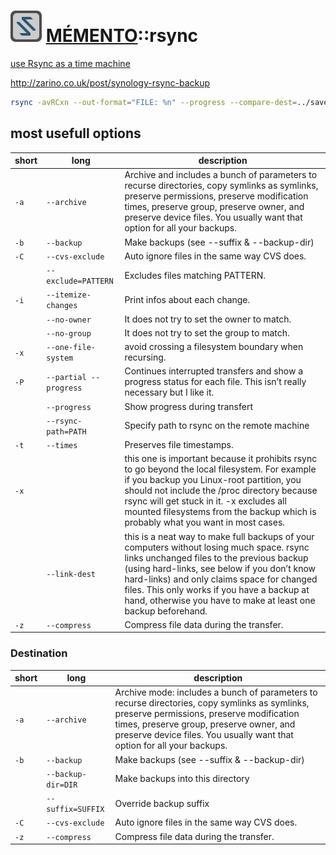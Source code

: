 ![icon_markdown](icon_rsync.svg "icon_rsync") [MÉMENTO](../README.md)::rsync
=====

[use Rsync as a time machine](https://blog.interlinked.org/tutorials/rsync_time_machine.html)

http://zarino.co.uk/post/synology-rsync-backup

```bash
rsync -avRCxn --out-format="FILE: %n" --progress --compare-dest=../save1 orig save2/
```


most usefull options
---------------------

| short	| long			| description 	|
|-------|---------------|---------------|
| `-a`	| `--archive` 	| Archive and includes a bunch of parameters to recurse directories, copy symlinks as symlinks, preserve permissions, preserve modification times, preserve group, preserve owner, and preserve device files. You usually want that option for all your backups. |
| `-b`	| `--backup`	| Make backups (see --suffix & --backup-dir) |
| `-C`	| `--cvs-exclude`| Auto ignore files in the same way CVS does. |
|		| `--exclude=PATTERN` | Excludes files matching PATTERN. |
| `-i`	| `--itemize-changes` | Print infos about each change. |
| 		| `--no-owner` | It does not try to set the owner to match.  |
| 		| `--no-group` | It does not try to set the group to match.  |
| `-x`	| `--one-file-system` 	| avoid crossing a filesystem boundary when recursing. |
| `-P`  | `--partial --progress` | Continues interrupted transfers and show a progress status for each file. This isn’t really necessary but I like it. |
|		| `--progress` 	| Show progress during transfert |
|| `--rsync-path=PATH`	| Specify path to rsync on the remote machine |
| `-t`	| `--times`		| Preserves file timestamps. |
| `-x` 	|				|  this one is important because it prohibits rsync to go beyond the local filesystem. For example if you backup you Linux-root partition, you should not include the /proc directory because rsync will get stuck in it. -x excludes all mounted filesystems from the backup which is probably what you want in most cases. |
| 		| `--link-dest` | this is a neat way to make full backups of your computers without losing much space. rsync links unchanged files to the previous backup (using hard-links, see below if you don’t know hard-links) and only claims space for changed files. This only works if you have a backup at hand, otherwise you have to make at least one backup beforehand. |
| `-z` 	| `--compress`	| Compress file data during the transfer. |

### Destination

| short	| long			| description 	|
|-------|---------------|---------------|
| `-a`	| `--archive` 	| Archive mode: includes a bunch of parameters to recurse directories, copy symlinks as symlinks, preserve permissions, preserve modification times, preserve group, preserve owner, and preserve device files. You usually want that option for all your backups. |
| `-b`	| `--backup`	| Make backups (see --suffix & --backup-dir) |
|		| `--backup-dir=DIR` 	|  Make backups into this directory |
|		| `--suffix=SUFFIX` 	| Override backup suffix |
| `-C`	| `--cvs-exclude`| Auto ignore files in the same way CVS does. |
| `-z` 	| `--compress`	| Compress file data during the transfer. |